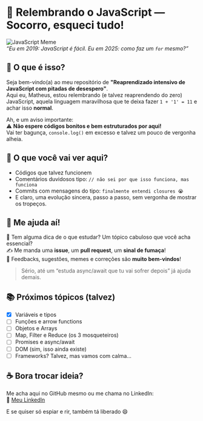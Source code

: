 # 🧠 Relembrando o JavaScript — Socorro, esqueci tudo!

![JavaScript Meme](https://i.imgflip.com/5g7bkc.jpg)  
*“Eu em 2019: JavaScript é fácil. Eu em 2025: como faz um `for` mesmo?”*

## 🤔 O que é isso?

Seja bem-vindo(a) ao meu repositório de **"Reaprendizado intensivo de JavaScript com pitadas de desespero"**.  
Aqui eu, Matheus, estou relembrando (e talvez reaprendendo do zero) JavaScript, aquela linguagem maravilhosa que te deixa fazer `1 + '1' = 11` e achar isso **normal**.

Ah, e um aviso importante:  
⚠️ **Não espere códigos bonitos e bem estruturados por aqui!**  
Vai ter bagunça, `console.log()` em excesso e talvez um pouco de vergonha alheia.

## 🚧 O que você vai ver aqui?

- Códigos que talvez funcionem  
- Comentários duvidosos tipo: `// não sei por que isso funciona, mas funciona`  
- Commits com mensagens do tipo: `finalmente entendi closures 😭`  
- E claro, uma evolução sincera, passo a passo, sem vergonha de mostrar os tropeços.

## 📣 Me ajuda aí!

💬 Tem alguma dica de o que estudar? Um tópico cabuloso que você acha essencial?  
✍️ Me manda uma **issue**, um **pull request**, um **sinal de fumaça**!  
📢 Feedbacks, sugestões, memes e correções são **muito bem-vindos**!

> Sério, até um “estuda async/await que tu vai sofrer depois” já ajuda demais.

## 📚 Próximos tópicos (talvez)

- [x] Variáveis e tipos
- [ ] Funções e arrow functions
- [ ] Objetos e Arrays
- [ ] Map, Filter e Reduce (os 3 mosqueteiros)
- [ ] Promises e async/await
- [ ] DOM (sim, isso ainda existe)
- [ ] Frameworks? Talvez, mas vamos com calma…

## ☕ Bora trocar ideia?

Me acha aqui no GitHub mesmo ou me chama no LinkedIn:  
🔗 [Meu LinkedIn](https://www.linkedin.com/in/matheus-alcantara-/)

E se quiser só espiar e rir, também tá liberado 😄




